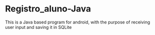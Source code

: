 # Registro_aluno-Java

This is a Java based program for android, with the purpose of receiving user input and saving it in SQLite
